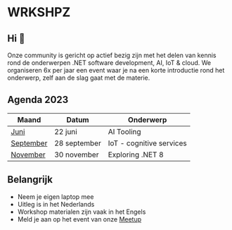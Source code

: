 # WRKSHPZ

## Hi 👋

Onze community is gericht op actief bezig zijn met het delen van kennis rond de onderwerpen .NET software development, AI, IoT & cloud. We organiseren 6x per jaar een event waar je na een korte introductie rond het onderwerp, zelf aan de slag gaat met de materie.

## Agenda 2023
| Maand                            | Datum        | Onderwerp                      |
|----------------------------------|--------------|--------------------------------|
| [Juni](/2023/06/README.md)       | 22 juni      | AI Tooling                     |
| [September](/2023/09/README.md)  | 28 september | IoT - cognitive services       |
| [November](/2023/11/README.md)   | 30 november  | Exploring .NET 8               |

## Belangrijk
- Neem je eigen laptop mee
- Uitleg is in het Nederlands
- Workshop materialen zijn vaak in het Engels
- Meld je aan op het event van onze [Meetup](https://www.meetup.com/wrkshpz/events)

<!--

**Here are some ideas to get you started:**

🙋‍♀️ A short introduction - what is your organization all about?
🌈 Contribution guidelines - how can the community get involved?
👩‍💻 Useful resources - where can the community find your docs? Is there anything else the community should know?
🍿 Fun facts - what does your team eat for breakfast?
🧙 Remember, you can do mighty things with the power of [Markdown](https://docs.github.com/github/writing-on-github/getting-started-with-writing-and-formatting-on-github/basic-writing-and-formatting-syntax)
-->
